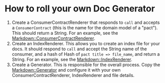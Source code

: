 # How to roll your own Doc Generator

1. Create a ConsumerContractRenderer that responds to `call` and accepts a `ConsumerContract` (this is the name for the domain model of a "pact"). This should return a String. For an example, see the [Markdown::ConsumerContractRenderer][consumer_contract_renderer].
2. Create an IndexRenderer. This allows you to create an index file for your docs. It should respond to `call` and accept the String name of the consumer, and a hash of Hash of `pact title => file_name`, and return a String. For an example, see the [Markdown::IndexRenderer][index_renderer].
3. Create a Generator. This is responsible for the overall process. Copy the [Markdown::Generator][generator] and configure it with your own ConsumerContractRenderer, IndexRenderer and file details.

[consumer_contract_renderer]: https://github.com/realestate-com-au/pact/blob/master/lib/pact/doc/markdown/consumer_contract_renderer.rb
[index_renderer]: https://github.com/realestate-com-au/pact/blob/master/lib/pact/doc/markdown/index_renderer.rb
[generator]: https://github.com/realestate-com-au/pact/blob/master/lib/pact/doc/markdown/generator.rb


